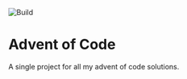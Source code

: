![Build](https://github.com/RevsRev/advent-of-code/actions/workflows/maven.yml/badge.svg)

# Advent of Code

A single project for all my advent of code solutions.